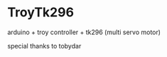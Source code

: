 TroyTk296
=========

arduino + troy controller + tk296  (multi servo motor)

special thanks to tobydar

